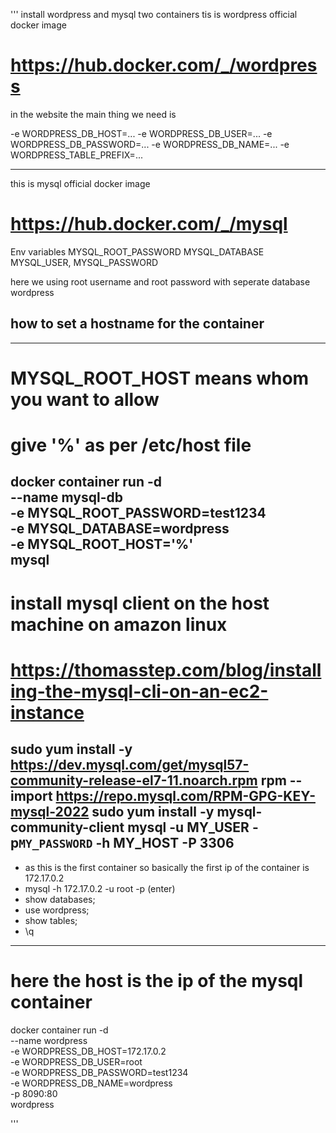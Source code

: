 '''
install wordpress and mysql two containers
tis is wordpress official docker image
# https://hub.docker.com/_/wordpress
in the website the main thing we need is

-e WORDPRESS_DB_HOST=...
-e WORDPRESS_DB_USER=...
-e WORDPRESS_DB_PASSWORD=...
-e WORDPRESS_DB_NAME=...
-e WORDPRESS_TABLE_PREFIX=...



---------------------------------------------------
this is mysql official docker image 
# https://hub.docker.com/_/mysql

Env variables
MYSQL_ROOT_PASSWORD
MYSQL_DATABASE
MYSQL_USER, MYSQL_PASSWORD


here we using root username and root password with seperate database wordpress

## how to set a hostname for the container
-------------------------------------------------
# MYSQL_ROOT_HOST means whom you want to allow 
# give '%' as per /etc/host file
docker container run -d \
--name mysql-db \
-e MYSQL_ROOT_PASSWORD=test1234 \
-e MYSQL_DATABASE=wordpress \
-e MYSQL_ROOT_HOST='%' \
mysql
-------------------------------------------
# install mysql client on the host machine on amazon linux
# https://thomasstep.com/blog/installing-the-mysql-cli-on-an-ec2-instance
sudo yum install -y https://dev.mysql.com/get/mysql57-community-release-el7-11.noarch.rpm
rpm --import https://repo.mysql.com/RPM-GPG-KEY-mysql-2022
sudo yum install -y mysql-community-client
mysql -u MY_USER -p`MY_PASSWORD` -h MY_HOST -P 3306
-------------------------------------------
- as this is the first container so basically the first ip of the container is 172.17.0.2
- mysql -h 172.17.0.2 -u root -p (enter)
- show databases;
- use wordpress;
- show tables;
- \q

----------------------------------------------------------------
# here the host is the ip of the mysql container
docker container run -d \
--name wordpress \
-e WORDPRESS_DB_HOST=172.17.0.2 \
-e WORDPRESS_DB_USER=root \
-e WORDPRESS_DB_PASSWORD=test1234 \
-e WORDPRESS_DB_NAME=wordpress \
-p 8090:80 \
wordpress





'''